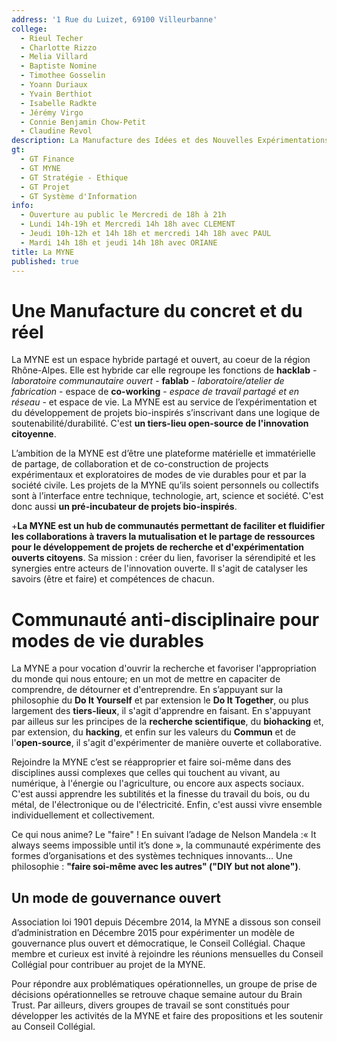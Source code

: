 ```yaml
---
address: '1 Rue du Luizet, 69100 Villeurbanne'
college:
  - Rieul Techer
  - Charlotte Rizzo
  - Melia Villard
  - Baptiste Nomine
  - Timothee Gosselin
  - Yoann Duriaux
  - Yvain Berthiot
  - Isabelle Radkte
  - Jérémy Virgo
  - Connie Benjamin Chow-Petit
  - Claudine Revol
description: La Manufacture des Idées et des Nouvelles Expérimentations
gt:
  - GT Finance
  - GT MYNE
  - GT Stratégie - Ethique
  - GT Projet
  - GT Système d'Information
info: 
  - Ouverture au public le Mercredi de 18h à 21h
  - Lundi 14h-19h et Mercredi 14h 18h avec CLEMENT
  - Jeudi 10h-12h et 14h 18h et mercredi 14h 18h avec PAUL
  - Mardi 14h 18h et jeudi 14h 18h avec ORIANE
title: La MYNE
published: true
---
```


# Une Manufacture du concret et du réel

La MYNE est un espace hybride partagé et ouvert, au coeur de la région Rhône-Alpes. Elle est hybride car elle regroupe les fonctions de **hacklab** - *laboratoire communautaire ouvert* - **fablab** - *laboratoire/atelier de fabrication* - espace de **co-working** - *espace de travail partagé et en réseau* - et espace de vie. La MYNE est au service de l’expérimentation et du développement de projets bio-inspirés s’inscrivant dans une logique de soutenabilité/durabilité. C'est **un tiers-lieu open-source de l'innovation citoyenne**.

L’ambition de la MYNE est d’être une plateforme matérielle et immatérielle de partage, de collaboration et de co-construction de projects expérimentaux et exploratoires de modes de vie durables pour et par la société civile. Les projets de la MYNE qu’ils soient personnels ou collectifs sont à l’interface entre technique, technologie, art, science et société. C'est donc aussi **un pré-incubateur de projets bio-inspirés**.

+**La MYNE est un hub de communautés permettant de faciliter et fluidifier les collaborations à travers la mutualisation et le partage de ressources pour le développement de projets de recherche et d'expérimentation ouverts citoyens**. Sa mission : créer du lien, favoriser la sérendipité et les synergies entre acteurs de l'innovation ouverte. Il s'agit de catalyser les savoirs (être et faire) et compétences de chacun.

# Communauté anti-disciplinaire pour modes de vie durables

 La MYNE a pour vocation d'ouvrir la recherche et favoriser l'appropriation du monde qui nous entoure; en un mot de mettre en capaciter de comprendre, de détourner et d'entreprendre. En s’appuyant sur la philosophie du **Do It Yourself** et par extension le **Do It Together**, ou plus largement des **tiers-lieux**, il s'agit d'apprendre en faisant. En s'appuyant par ailleus sur les principes de la **recherche scientifique**, du **biohacking** et, par extension, du **hacking**, et enfin sur les valeurs du **Commun** et de l'**open-source**, il s'agit d'expérimenter de manière ouverte et collaborative.

 Rejoindre la MYNE c’est se réapproprier et faire soi-même dans des disciplines aussi complexes que celles qui touchent au vivant, au numérique, à l'énergie ou l'agriculture, ou encore aux aspects sociaux. C'est aussi apprendre les subtilités et la finesse du travail du bois, ou du métal, de l'électronique ou de l'électricité. Enfin, c'est aussi vivre ensemble individuellement et collectivement.

 Ce qui nous anime? Le "faire" ! En suivant l’adage de Nelson Mandela :« It always seems impossible until it’s done », la communauté expérimente des formes d’organisations et des systèmes techniques innovants… Une philosophie : **"faire soi-même avec les autres" ("DIY but not alone")**.


## Un mode de gouvernance ouvert

Association loi 1901 depuis Décembre 2014, la MYNE a dissous son conseil d’administration en Décembre 2015 pour expérimenter un modèle de gouvernance plus ouvert et démocratique, le Conseil Collégial. Chaque membre et curieux est invité à rejoindre les réunions mensuelles du Conseil Collégial pour contribuer au projet de la MYNE.

Pour répondre aux problématiques opérationnelles, un groupe de prise de décisions opérationnelles se retrouve chaque semaine autour du Brain Trust. Par ailleurs, divers groupes de travail se sont constitués pour développer les activités de la MYNE et faire des propositions et les soutenir au Conseil Collégial.
